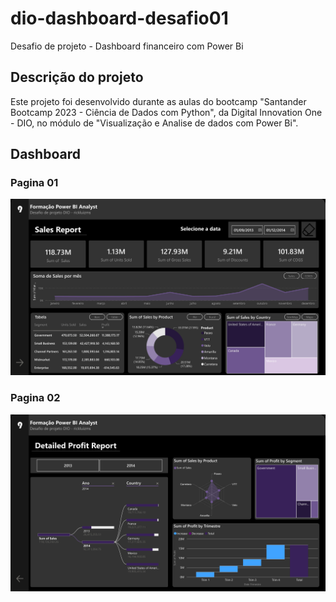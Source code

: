 # dio-dashboard-desafio01
Desafio de projeto - Dashboard financeiro com Power Bi

## Descrição do projeto

Este projeto foi desenvolvido durante as aulas do bootcamp "Santander Bootcamp 2023 - Ciência de Dados com Python", da Digital Innovation One - DIO, no módulo de "Visualização e Analise de dados com Power Bi".


## Dashboard

### Pagina 01

![Relatório 01](examples/dio-dashboard-financeiro-01_page-0001.jpg)

### Pagina 02

![Relatório 02](examples/dio-dashboard-financeiro-01_page-0002.jpg)
